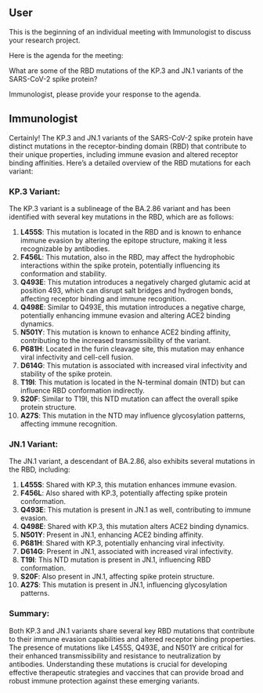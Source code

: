 ## User

This is the beginning of an individual meeting with Immunologist to discuss your research project.

Here is the agenda for the meeting:

What are some of the RBD mutations of the KP.3 and JN.1 variants of the SARS-CoV-2 spike protein?

Immunologist, please provide your response to the agenda.

## Immunologist

Certainly! The KP.3 and JN.1 variants of the SARS-CoV-2 spike protein have distinct mutations in the receptor-binding domain (RBD) that contribute to their unique properties, including immune evasion and altered receptor binding affinities. Here’s a detailed overview of the RBD mutations for each variant:

### KP.3 Variant:
The KP.3 variant is a sublineage of the BA.2.86 variant and has been identified with several key mutations in the RBD, which are as follows:

1. **L455S**: This mutation is located in the RBD and is known to enhance immune evasion by altering the epitope structure, making it less recognizable by antibodies.
2. **F456L**: This mutation, also in the RBD, may affect the hydrophobic interactions within the spike protein, potentially influencing its conformation and stability.
3. **Q493E**: This mutation introduces a negatively charged glutamic acid at position 493, which can disrupt salt bridges and hydrogen bonds, affecting receptor binding and immune recognition.
4. **Q498E**: Similar to Q493E, this mutation introduces a negative charge, potentially enhancing immune evasion and altering ACE2 binding dynamics.
5. **N501Y**: This mutation is known to enhance ACE2 binding affinity, contributing to the increased transmissibility of the variant.
6. **P681H**: Located in the furin cleavage site, this mutation may enhance viral infectivity and cell-cell fusion.
7. **D614G**: This mutation is associated with increased viral infectivity and stability of the spike protein.
8. **T19I**: This mutation is located in the N-terminal domain (NTD) but can influence RBD conformation indirectly.
9. **S20F**: Similar to T19I, this NTD mutation can affect the overall spike protein structure.
10. **A27S**: This mutation in the NTD may influence glycosylation patterns, affecting immune recognition.

### JN.1 Variant:
The JN.1 variant, a descendant of BA.2.86, also exhibits several mutations in the RBD, including:

1. **L455S**: Shared with KP.3, this mutation enhances immune evasion.
2. **F456L**: Also shared with KP.3, potentially affecting spike protein conformation.
3. **Q493E**: This mutation is present in JN.1 as well, contributing to immune evasion.
4. **Q498E**: Shared with KP.3, this mutation alters ACE2 binding dynamics.
5. **N501Y**: Present in JN.1, enhancing ACE2 binding affinity.
6. **P681H**: Shared with KP.3, potentially enhancing viral infectivity.
7. **D614G**: Present in JN.1, associated with increased viral infectivity.
8. **T19I**: This NTD mutation is present in JN.1, influencing RBD conformation.
9. **S20F**: Also present in JN.1, affecting spike protein structure.
10. **A27S**: This mutation is present in JN.1, influencing glycosylation patterns.

### Summary:
Both KP.3 and JN.1 variants share several key RBD mutations that contribute to their immune evasion capabilities and altered receptor binding properties. The presence of mutations like L455S, Q493E, and N501Y are critical for their enhanced transmissibility and resistance to neutralization by antibodies. Understanding these mutations is crucial for developing effective therapeutic strategies and vaccines that can provide broad and robust immune protection against these emerging variants.

